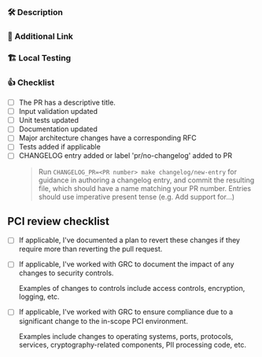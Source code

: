 ### :hammer_and_wrench:  Description

<!-- What changed?
<!-- Why was it changed? -->
<!-- How does it affect end-user behavior? -->

### :link:  Additional Link

<!-- Any additional link to understand the context of the change. -->

### :building_construction:  Local Testing

<!-- List steps to test your change on a local environment. -->

### :+1:  Checklist

- [ ] The PR has a descriptive title.
- [ ] Input validation updated
- [ ] Unit tests updated
- [ ] Documentation updated
- [ ] Major architecture changes have a corresponding RFC
- [ ] Tests added if applicable
- [ ] CHANGELOG entry added or label 'pr/no-changelog' added to PR
  > Run `CHANGELOG_PR=<PR number> make changelog/new-entry` for guidance
  > in authoring a changelog entry, and commit the resulting file, which should
  > have a name matching your PR number. Entries should use imperative present
  > tense (e.g. Add support for...)

## PCI review checklist

<!-- heimdall_github_prtemplate:grc-pci_dss-2024-01-05 -->

- [ ] If applicable, I've documented a plan to revert these changes if they require more than reverting the pull request.

- [ ] If applicable, I've worked with GRC to document the impact of any changes to security controls.

  Examples of changes to controls include access controls, encryption, logging, etc.

- [ ] If applicable, I've worked with GRC to ensure compliance due to a significant change to the in-scope PCI environment.

  Examples include changes to operating systems, ports, protocols, services, cryptography-related components, PII processing code, etc.